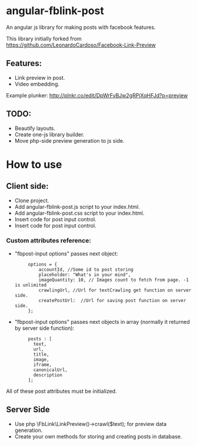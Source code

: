 angular-fblink-post
===================

An angular js library for making posts with facebook features.

This library initially forked from https://github.com/LeonardoCardoso/Facebook-Link-Preview

Features:
----------
 * Link preview in post.
 * Video embedding.
 
Example plunker: http://plnkr.co/edit/DpWrFvBJw2gRPjXqHFJd?p=preview


TODO:
----------
 * Beautify layouts.
 * Create one-js library builder.
 * Move php-side preview generation to js side.


# How to use

## Client side:
 * Clone project.
 * Add angular-fblink-post.js script to your index.html.
 * Add angular-fblink-post.css script to your index.html.
 * Insert code <fbpost-input options='options'></fbpost-input> for post input control.
 * Insert code <fbpost-layout posts="posts"></fbpost-layout> for post input control.
  
### Custom attributes reference:
 * "fbpost-input options" passes next object:
            
            options = {
                accountId, //Some id to post storing
                placeholder: "What's in your mind",
                imageQuantity: 10, // Images count to fetch from page. -1 is unlimited
                crawlingUrl, //Url for textCrawling get function on server side.
                createPostUrl:  //Url for saving post function on server side.
            };
            
 * "fbpost-input options" passes next objects in array (normally it returned by server side function):

            posts : [
              text,
              url,
              title,
              image,
              iframe,
              canonicalUrl,
              description
            ];
            
All of these post attributes must be initialized.
    
## Server Side
 * Use php \FbLink\LinkPreview()->crawl($text); for preview data generation.
 * Create your own methods for storing and creating posts in database.


  
